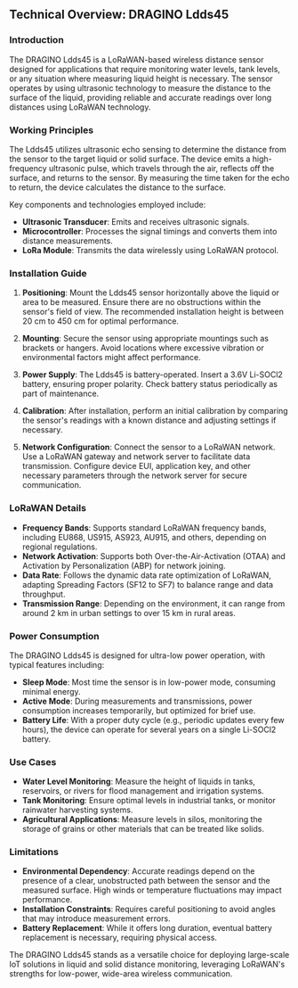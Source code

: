 ## Technical Overview: DRAGINO Ldds45

### Introduction
The DRAGINO Ldds45 is a LoRaWAN-based wireless distance sensor designed for applications that require monitoring water levels, tank levels, or any situation where measuring liquid height is necessary. The sensor operates by using ultrasonic technology to measure the distance to the surface of the liquid, providing reliable and accurate readings over long distances using LoRaWAN technology.

### Working Principles
The Ldds45 utilizes ultrasonic echo sensing to determine the distance from the sensor to the target liquid or solid surface. The device emits a high-frequency ultrasonic pulse, which travels through the air, reflects off the surface, and returns to the sensor. By measuring the time taken for the echo to return, the device calculates the distance to the surface.

Key components and technologies employed include:
- **Ultrasonic Transducer**: Emits and receives ultrasonic signals.
- **Microcontroller**: Processes the signal timings and converts them into distance measurements.
- **LoRa Module**: Transmits the data wirelessly using LoRaWAN protocol.

### Installation Guide
1. **Positioning**: Mount the Ldds45 sensor horizontally above the liquid or area to be measured. Ensure there are no obstructions within the sensor's field of view. The recommended installation height is between 20 cm to 450 cm for optimal performance.
   
2. **Mounting**: Secure the sensor using appropriate mountings such as brackets or hangers. Avoid locations where excessive vibration or environmental factors might affect performance.

3. **Power Supply**: The Ldds45 is battery-operated. Insert a 3.6V Li-SOCl2 battery, ensuring proper polarity. Check battery status periodically as part of maintenance.

4. **Calibration**: After installation, perform an initial calibration by comparing the sensor's readings with a known distance and adjusting settings if necessary.

5. **Network Configuration**: Connect the sensor to a LoRaWAN network. Use a LoRaWAN gateway and network server to facilitate data transmission. Configure device EUI, application key, and other necessary parameters through the network server for secure communication.

### LoRaWAN Details
- **Frequency Bands**: Supports standard LoRaWAN frequency bands, including EU868, US915, AS923, AU915, and others, depending on regional regulations.
- **Network Activation**: Supports both Over-the-Air-Activation (OTAA) and Activation by Personalization (ABP) for network joining.
- **Data Rate**: Follows the dynamic data rate optimization of LoRaWAN, adapting Spreading Factors (SF12 to SF7) to balance range and data throughput.
- **Transmission Range**: Depending on the environment, it can range from around 2 km in urban settings to over 15 km in rural areas.

### Power Consumption
The DRAGINO Ldds45 is designed for ultra-low power operation, with typical features including:
- **Sleep Mode**: Most time the sensor is in low-power mode, consuming minimal energy.
- **Active Mode**: During measurements and transmissions, power consumption increases temporarily, but optimized for brief use.
- **Battery Life**: With a proper duty cycle (e.g., periodic updates every few hours), the device can operate for several years on a single Li-SOCl2 battery.

### Use Cases
- **Water Level Monitoring**: Measure the height of liquids in tanks, reservoirs, or rivers for flood management and irrigation systems.
- **Tank Monitoring**: Ensure optimal levels in industrial tanks, or monitor rainwater harvesting systems.
- **Agricultural Applications**: Measure levels in silos, monitoring the storage of grains or other materials that can be treated like solids.

### Limitations
- **Environmental Dependency**: Accurate readings depend on the presence of a clear, unobstructed path between the sensor and the measured surface. High winds or temperature fluctuations may impact performance.
- **Installation Constraints**: Requires careful positioning to avoid angles that may introduce measurement errors.
- **Battery Replacement**: While it offers long duration, eventual battery replacement is necessary, requiring physical access.

The DRAGINO Ldds45 stands as a versatile choice for deploying large-scale IoT solutions in liquid and solid distance monitoring, leveraging LoRaWAN's strengths for low-power, wide-area wireless communication.